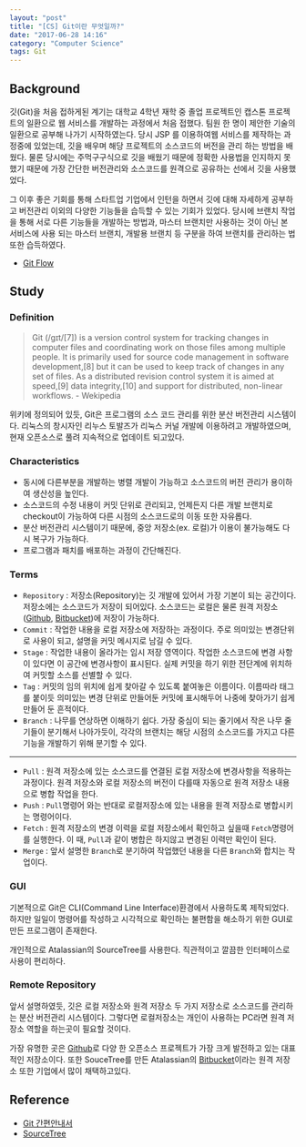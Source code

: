 ```yaml
---
layout: "post"
title: "[CS] Git이란 무엇일까?"
date: "2017-06-28 14:16"
category: "Computer Science"
tags: Git
---
```


## Background

깃(Git)을 처음 접하게된 계기는 대학교 4학년 재학 중 졸업 프로젝트인 캡스톤 프로젝트의 일환으로 웹 서비스를 개발하는 과정에서 처음 접했다. 팀원 한 명이 제안한 기술의 일환으로 공부해 나가기 시작하였는다. 당시 JSP 를 이용하여웹 서비스를 제작하는 과정중에 있었는데, 깃을 배우며 해당 프로젝트의 소스코드의 버전을 관리 하는 방법을 배웠다. 물론 당시에는 주먹구구식으로 깃을 배웠기 때문에 정확한 사용법을 인지하지 못했기 때문에 가장 간단한 버전관리와 소스코드를 원격으로 공유하는 선에서 깃을 사용했었다.

그 이후 좋은 기회를 통해 스타트업 기업에서 인턴을 하면서 깃에 대해 자세하게 공부하고 버전관리 이외의 다양한 기능들을 습득할 수 있는 기회가 있었다. 당시에 브랜치 작업을 통해 서로 다른 기능들을 개발하는 방법과, 마스터 브랜치만 사용하는 것이 아닌 본 서비스에 사용 되는 마스터 브랜치, 개발용 브랜치 등 구분을 하여 브랜치를 관리하는 법 또한 습득하였다.
* [Git Flow](https://github.com/nvie/gitflow)


## Study

### Definition

> Git (/ɡɪt/[7]) is a version control system for tracking changes in computer files and coordinating work on those files among multiple people. It is primarily used for source code management in software development,[8] but it can be used to keep track of changes in any set of files. As a distributed revision control system it is aimed at speed,[9] data integrity,[10] and support for distributed, non-linear workflows.
>       - Wekipedia

위키에 정의되어 있듯, Git은 프로그램의 소스 코드 관리를 위한 분산 버전관리 시스템이다. 리눅스의 창시자인 리누스 토발즈가 리눅스 커널 개발에 이용하려고 개발하였으며, 현재 오픈소스로 풀려 지속적으로 업데이트 되고있다.

### Characteristics

- 동시에 다른부분을 개발하는 병렬 개발이 가능하고 소스코드의 버전 관리가 용이하여 생산성을 높인다.
- 소스코드의 수정 내용이 커밋 단위로 관리되고, 언제든지 다른 개발 브랜치로 checkout이 가능하여 다른 시점의 소스코드로의 이동 또한 자유롭다.
- 분산 버전관리 시스템이기 때문에, 중앙 저장소(ex. 로컬)가 이용이 불가능해도 다시 복구가 가능하다.
- 프로그램과 패치를 배포하는 과정이 간단해진다.

### Terms
- `Repository`
: 저장소(Repository)는 깃 개발에 있어서 가장 기본이 되는 공간이다. 저장소에는 소스코드가 저장이 되어있다. 소스코드는 로컬은 물론 원격 저장소([Github](https://github.com), [Bitbucket](https://bitbucket.org))에 저장이 가능하다.
- `Commit`
: 작업한 내용을 로컬 저장소에 저장하는 과정이다. 주로 의미있는 변경단위로 사용이 되고, 설명을 커밋 메시지로 남길 수 있다.
- `Stage`
: 작업한 내용이 올라가는 임시 저장 영역이다. 작업한 소스코드에 변경 사항이 있다면 이 공간에 변경사항이 표시된다. 실제 커밋을 하기 위한 전단계에 위치하여 커밋할 소스를 선별할 수 있다.
- `Tag`
: 커밋의 임의 위치에 쉽게 찾아갈 수 있도록 붙여놓은 이름이다. 이름따라 태그를 붙이듯 의미있는 변경 단위로 만들어둔 커밋에 표시해두어 나중에 찾아가기 쉽게 만들어 둔 흔적이다.
- `Branch`
: 나무를 연상하면 이해하기 쉽다. 가장 중심이 되는 줄기에서 작은 나무 줄기들이 분기해서 나아가듯이, 각각의 브랜치는 해당 시점의 소스코드를 가지고 다른 기능을 개발하기 위해 분기할 수 있다.
---
- `Pull`
: 원격 저장소에 있는 소스코드를 연결된 로컬 저장소에 변경사항을 적용하는 과정이다. 원격 저장소와 로컬 저장소의 버전이 다를때 자동으로 원격 저장소 내용으로 병합 작업을 한다.
- `Push`
: `Pull`명령어 와는 반대로 로컬저장소에 있는 내용을 원격 저장소로 병합시키는 명령어이다.
- `Fetch`
: 원격 저장소의 변경 이력을 로컬 저장소에서 확인하고 싶을때 `Fetch`명령어를 실행한다. 이 때, `Pull`과 같이 병합은 하지않고 변경된 이력만 확인이 된다.
- `Merge`
: 앞서 설명한 `Branch`로 분기하여 작업했던 내용을 다른 `Branch`와 합치는 작업이다.

### GUI
기본적으로 Git은 CLI(Command Line Interface)환경에서 사용하도록 제작되었다. 하지만 일일이 명령어를 작성하고 시각적으로 확인하는 불편함을 해소하기 위한 GUI로 만든 프로그램이 존재한다.

개인적으로 Atalassian의 SourceTree를 사용한다. 직관적이고 깔끔한 인터페이스로 사용이 편리하다.

### Remote Repository
앞서 설명하였듯, 깃은 로컬 저장소와 원격 저장소 두 가지 저장소로 소스코드를 관리하는 분산 버전관리 시스템이다. 그렇다면 로컬저장소는 개인이 사용하는 PC라면 원격 저장소 역할을 하는곳이 필요할 것이다.

가장 유명한 곳은 [Github](https://github.com)로 다양 한 오픈소스 프로젝트가 가장 크게 발전하고 있는 대표적인 저장소이다. 또한 SouceTree를 만든 Atalassian의 [Bitbucket](https://bitbucket.org)이라는 원격 저장소 또한 기업에서 많이 채택하고있다. 

## Reference
* [Git  간편안내서](http://rogerdudler.github.io/git-guide/index.ko.html)
* [SourceTree](https://ko.atlassian.com/software/sourcetree)
